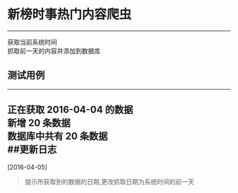 # 新榜时事热门内容爬虫  
---  
获取当前系统时间  
抓取前一天的内容并添加到数据库  
## 测试用例  
---  
正在获取 2016-04-04 的数据  
新增 20 条数据  
数据库中共有 20 条数据  
##更新日志  
---  
[2016-04-05]    
> 提示所获取到的数据的日期,更改抓取日期为系统时间的前一天  